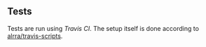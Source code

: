 

## Tests

Tests are run using _Travis CI_. The setup itself is done according to 
[alrra/travis-scripts](https://github.com/alrra/travis-scripts/blob/master/doc/github-deploy-keys.md).


